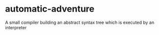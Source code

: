 # automatic-adventure
A small compiler building an abstract syntax tree which is executed by an interpreter
